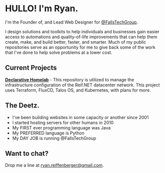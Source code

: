 # HULLO! I'm Ryan.
I'm the Founder of, and Lead Web Designer for [@FallsTechGroup](https://github.com/FallsTechGroup).

I design solutions and toolkits to help individuals and businesses gain easier access to automations and quality-of-life improvements that can help them create, make, and build better, faster, and smarter. Much of my public repositories serve as an opportunity for me to give back some of the work that I've done to help solve problems at a lower cost.

## Current Projects

**[Declarative Homelab](https://github.com/ReclaimerGold/rnd-terraform)** - This repository is utilized to manage the infrastructure configuration of the Reif.NET datacenter network. This project uses Terraform, FluxCD, Talos OS, and Kubernetes, with plans for more.

## The Deetz.

 - I've been building websites in some capacity or another since 2001
 - I started hosting servers for other humans in 2010
 - My FIRST ever programming language was Java
 - My PREFERRED language is Python
 - My DAY JOB is running @FallsTechGroup

## Want to chat?
Drop me a line at [ryan.reiffenberger@gmail.com](mailto:ryan.reiffenberger@gmail.com).
